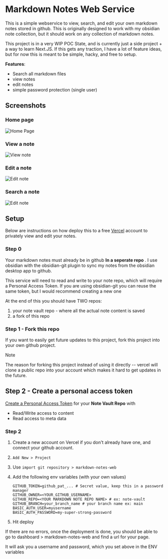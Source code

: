 # Markdown Notes Web Service

This is a simple webservice to view, search, and edit your own markdown notes stored in github. This is originally designed to work with my obsidian note collection, but it should work on any collection of markdown notes.

This project is in a very WIP POC State, and is currently just a side project + a way to learn Next.JS. If this gets any traction, I have a lot of feature ideas, but for now this is meant to be simple, hacky, and free to setup.

**Features**:

- Search all markdown files
- view notes
- edit notes
- simple password protection (single user)

## Screenshots

### Home page

![](docs/images/screenshot_home.png "Home Page")

### View a note

![](docs/images/screenshot_view.png "View note")

### Edit a note

![](docs/images/screenshot_edit.png "Edit note")

### Search a note

![](docs/images/screenshot_search.png "Edit note")

## Setup

Below are instructions on how deploy this to a free [Vercel](https://vercel.com/) account to privately view and edit your notes.

### Step 0

Your markdown notes must already be in github **In a seperate repo** . I use obsidian with the obsidian-git plugin to sync my notes from the obsidian desktop app to github.

This service will need to read and write to your note repo, which will require a Personal Access Token. If you are using obsidian-git you can reuse the same token, but I would recommend creating a new one

At the end of this you should have TWO repos:

1. your note vault repo - where all the actual note content is saved
2. a fork of this repo

### Step 1 - Fork this repo

If you want to easily get future updates to this project, fork this project into your own github project.

> [!NOTE]
>
> The reason for forking this project instead of using it directly -- vercel will clone a public repo into your account which makes it hard to get updates in the future.

## Step 2 - Create a personal access token

[Create a Personal Access Token](https://docs.github.com/en/authentication/keeping-your-account-and-data-secure/managing-your-personal-access-tokens#creating-a-fine-grained-personal-access-token) for your **Note Vault Repo** with

- Read/Write access to content
- Read access to meta data

### Step 2

1. Create a new account on Vercel if you don't already have one, and connect your github account.
2. `Add New > Project`
3. Use `import git repository > markdown-notes-web`
4. Add the following env variables (with your own values)

   ```
   GITHUB_TOKEN=github_pat_... # Secret value, keep this in a password manager
   GITHUB_OWNER=<YOUR_GITHUB_USERNAME>
   GITHUB_REPO=<YOUR MARKDOWN NOTE REPO NAME> # ex: note-vault
   GITHUB_BRANCH=your_branch_name # your branch name ex: main
   BASIC_AUTH_USER=myusername
   BASIC_AUTH_PASSWORD=my-super-strong-password

   ```

5. Hit deploy

If there are no errors, once the deployment is done, you should be able to go to dashboard > markdown-notes-web and find a url for your page.

It will ask you a username and password, which you set above in the ENV variables
